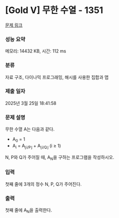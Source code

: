 # [Gold V] 무한 수열 - 1351 

[문제 링크](https://www.acmicpc.net/problem/1351) 

### 성능 요약

메모리: 14432 KB, 시간: 112 ms

### 분류

자료 구조, 다이나믹 프로그래밍, 해시를 사용한 집합과 맵

### 제출 일자

2025년 3월 25일 18:41:58

### 문제 설명

<p>무한 수열 A는 다음과 같다.</p>

<ul>
	<li>A<sub>0</sub> = 1</li>
	<li>A<sub>i</sub> = A<sub>⌊i/P⌋</sub> + A<sub>⌊i/Q⌋</sub> (i ≥ 1)</li>
</ul>

<p>N, P와 Q가 주어질 때, A<sub>N</sub>을 구하는 프로그램을 작성하시오.</p>

### 입력 

 <p>첫째 줄에 3개의 정수 N, P, Q가 주어진다.</p>

### 출력 

 <p>첫째 줄에 A<sub>N</sub>을 출력한다.</p>


